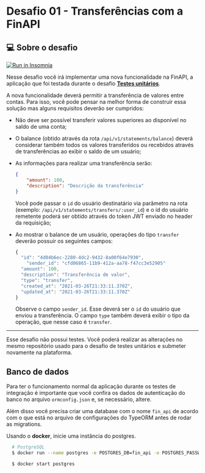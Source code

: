 # Desafio 01 - Transferências com a FinAPI

## 💻 Sobre o desafio

<a href="https://insomnia.rest/run/?label=finapi&uri=https%3A%2F%2Fgist.githubusercontent.com%2Fmarchetti2%2F9083497bcad3d0b66d740ebed29c1068%2Fraw%2Fde265726a2fc928e52dd6e27602b41d2f1392221%2Ftransferencias_fin_api.json" target="_blank"><img src="https://insomnia.rest/images/run.svg" alt="Run in Insomnia"></a>

Nesse desafio você irá implementar uma nova funcionalidade na FinAPI, a aplicação que foi testada durante o desafio **[Testes unitários](https://www.notion.so/Desafio-01-Testes-unit-rios-0321db2af07e4b48a85a1e4e360fcd11)**.

A nova funcionalidade deverá permitir a transferência de valores entre contas. Para isso, você pode pensar na melhor forma de construir essa solução mas alguns requisitos deverão ser cumpridos:

- Não deve ser possível transferir valores superiores ao disponível no saldo de uma conta;
- O balance (obtido através da rota `/api/v1/statements/balance`) deverá considerar também todos os valores transferidos ou recebidos através de transferências ao exibir o saldo de um usuário;
- As informações para realizar uma transferência serão:

    ```json
    {
    	"amount": 100,
    	"description": "Descrição da transferência"
    }
    ```

    Você pode passar o `id` do usuário destinatário via parâmetro na rota (exemplo: `/api/v1/statements/transfers/:user_id`) e o id do usuário remetente poderá ser obtido através do token JWT enviado no header da requisição;

- Ao mostrar o balance de um usuário, operações do tipo `transfer` deverão possuir os seguintes campos:

    ```js
    {
      "id": "4d04b6ec-2280-4dc2-9432-8a00f64e7930",
    	"sender_id": "cfd06865-11b9-412a-aa78-f47cc3e52905"
      "amount": 100,
      "description": "Transferência de valor",
      "type": "transfer",
      "created_at": "2021-03-26T21:33:11.370Z",
      "updated_at": "2021-03-26T21:33:11.370Z"
    }
    ```

    Observe o campo `sender_id`. Esse deverá ser o `id` do usuário que enviou a transferência.
    O campo `type` também deverá exibir o tipo da operação, que nesse caso é `transfer`.

---

Esse desafio não possui testes. Você poderá realizar as alterações no mesmo repositório usado para o desafio de testes unitários e submeter novamente na plataforma.

## Banco de dados

Para ter o funcionamento normal da aplicação durante os testes de integração é importante que você confira os dados de autenticação do banco no arquivo `ormconfig.json` e, se necessário, altere.

Além disso você precisa criar uma database com o nome `fin_api` de acordo com o que está no arquivo de configurações do TypeORM antes de rodar as migrations.

Usando o **docker**, inicie uma instância do postgres.

```bash
  # PostgreSQL
  $ docker run --name postgres -e POSTGRES_DB=fin_api -e POSTGRES_PASSWORD=docker -p 5432:5432 -d postgres

  $ docker start postgres
```

